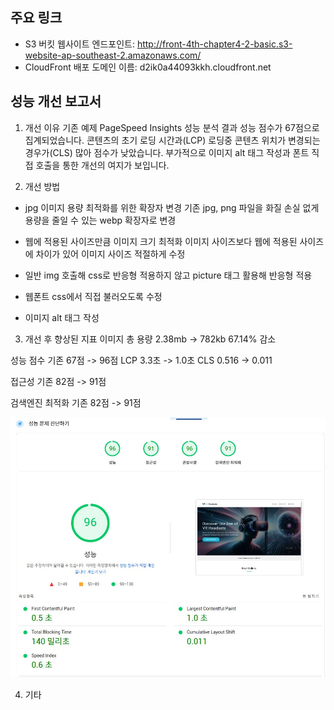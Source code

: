 ## 주요 링크

  - S3 버킷 웹사이트 엔드포인트: http://front-4th-chapter4-2-basic.s3-website-ap-southeast-2.amazonaws.com/
  - CloudFront 배포 도메인 이름: d2ik0a44093kkh.cloudfront.net

## 성능 개선 보고서

1. 개선 이유
  기존 예제 PageSpeed Insights 성능 분석 결과 성능 점수가 67점으로 집계되었습니다.
  콘텐츠의 초기 로딩 시간과(LCP) 로딩중 콘텐츠 위치가 변경되는 경우가(CLS) 많아 점수가 낮았습니다.
  부가적으로 이미지 alt 태그 작성과 폰트 직접 호출을 통한 개선의 여지가 보입니다. 

2. 개선 방법
  - jpg 이미지 용량 최적화를 위한 확장자 변경
      기존 jpg, png 파일을 화질 손실 없게 용량을 줄일 수 있는 webp 확장자로 변경

  - 웹에 적용된 사이즈만큼 이미지 크기 최적화
      이미지 사이즈보다 웹에 적용된 사이즈에 차이가 있어 이미지 사이즈 적절하게 수정
  
  - 일반 img 호출해 css로 반응형 적용하지 않고 picture 태그 활용해 반응형 적용 

  - 웹폰트 css에서 직접 불러오도록 수정

  - 이미지 alt 태그 작성

3. 개선 후 향상된 지표
  이미지 총 용량 2.38mb -> 782kb 67.14% 감소
  
  성능 점수 기존 67점 -> 96점
    LCP 3.3초 -> 1.0초 
    CLS 0.516 -> 0.011

  접근성 기존 82점 -> 91점

  검색엔진 최적화 기존 82점 -> 91점

  ![성능 지표](./images/psi.jpg)

4. 기타